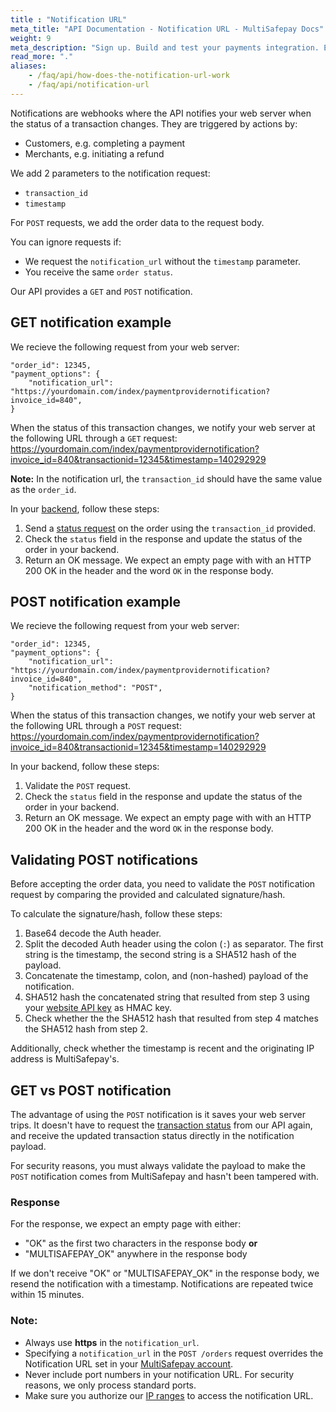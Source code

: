 ```yaml
---
title : "Notification URL"
meta_title: "API Documentation - Notification URL - MultiSafepay Docs"
weight: 9
meta_description: "Sign up. Build and test your payments integration. Explore our products and services. Use our API Reference, SDKs, and wrappers. Get support."
read_more: "."
aliases:
    - /faq/api/how-does-the-notification-url-work
    - /faq/api/notification-url
---
```


Notifications are webhooks where the API notifies your web server when the status of a transaction changes. They are triggered by actions by:

- Customers, e.g. completing a payment
- Merchants, e.g. initiating a refund
  
We add 2 parameters to the notification request:

- `transaction_id`  
- `timestamp`

For `POST` requests, we add the order data to the request body.

You can ignore requests if:

- We request the `notification_url` without the `timestamp` parameter.  
- You receive the same `order status`. 

Our API provides a `GET` and `POST` notification.

## GET notification example
We recieve the following request from your web server:

```
"order_id": 12345,  
"payment_options": {
    "notification_url": "https://yourdomain.com/index/paymentprovidernotification?invoice_id=840",
}
```

When the status of this transaction changes, we notify your web server at the following URL through a `GET` request: https://yourdomain.com/index/paymentprovidernotification?invoice_id=840&transactionid=12345&timestamp=140292929

**Note:** In the notification url, the `transaction_id` should have the same value as the `order_id`.

In your [backend](/getting-started/glossary/#backend), follow these steps: 

1. Send a [status request](/api/#retrieve-an-order) on the order using the `transaction_id` provided.
2. Check the `status` field in the response and update the status of the order in your backend.
3. Return an OK message. We expect an empty page with with an HTTP 200 OK in the header and the word `OK` in the response body.

## POST notification example
We recieve the following request from your web server:

```
"order_id": 12345,  
"payment_options": {
    "notification_url": "https://yourdomain.com/index/paymentprovidernotification?invoice_id=840",
    "notification_method": "POST",
}
```

When the status of this transaction changes, we notify your web server at the following URL through a `POST` request: https://yourdomain.com/index/paymentprovidernotification?invoice_id=840&transactionid=12345&timestamp=140292929

In your backend, follow these steps: 

1. Validate the `POST` request.
2. Check the `status` field in the response and update the status of the order in your backend.
3. Return an OK message. We expect an empty page with with an HTTP 200 OK in the header and the word `OK` in the response body.

## Validating POST notifications
Before accepting the order data, you need to validate the `POST` notification request by comparing the provided and calculated signature/hash.

To calculate the signature/hash, follow these steps:

1. Base64 decode the Auth header.
2. Split the decoded Auth header using the colon (`:`) as separator. The first string is the timestamp, the second string is a SHA512 hash of the payload.
3. Concatenate the timestamp, colon, and (non-hashed) payload of the notification.
4. SHA512 hash the concatenated string that resulted from step 3 using your [website API key](/tools/multisafepay-account/get-your-api-key) as HMAC key.
5. Check whether the the SHA512 hash that resulted from step 4 matches the SHA512 hash from step 2.

Additionally, check whether the timestamp is recent and the originating IP address is MultiSafepay's.

## GET vs POST notification
The advantage of using the `POST` notification is it saves your web server trips. It doesn't have to request the [transaction status](/payments/multisafepay-statuses/) from our API again, and receive the updated transaction status directly in the notification payload.

For security reasons, you must always validate the payload to make the `POST` notification comes from MultiSafepay and hasn't been tampered with.

### Response
For the response, we expect an empty page with either:

- "OK" as the first two characters in the response body **or**
- "MULTISAFEPAY_OK" anywhere in the response body

If we don't receive "OK" or "MULTISAFEPAY_OK" in the response body, we resend the notification with a timestamp. Notifications are repeated twice within 15 minutes. 


### Note:

- Always use **https** in the `notification_url`.
- Specifying a `notification_url` in the `POST /orders` request overrides the Notification URL set in your [MultiSafepay account](https://merchant.multisafepay.com).
- Never include port numbers in your notification URL. For security reasons, we only process standard ports.
- Make sure you authorize our [IP ranges](/faq/general/ip-ranges) to access the notification URL.

